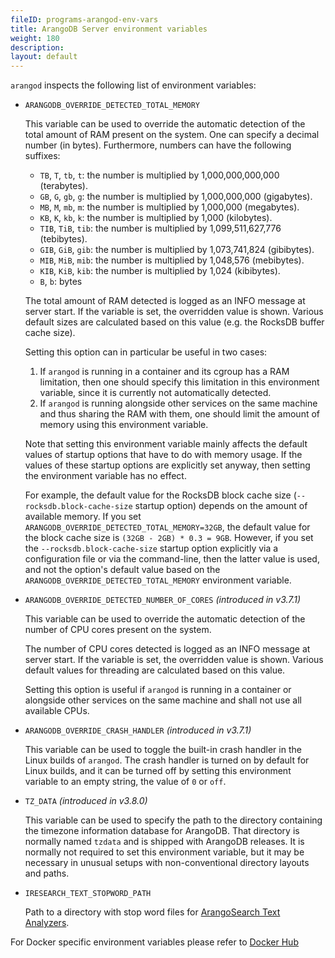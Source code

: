 ```yaml
---
fileID: programs-arangod-env-vars
title: ArangoDB Server environment variables
weight: 180
description: 
layout: default
---
```

`arangod` inspects the following list of environment variables:

 - `ARANGODB_OVERRIDE_DETECTED_TOTAL_MEMORY`
   
   This variable can be used to override the automatic detection of the total
   amount of RAM present on the system. One can specify a decimal number
   (in bytes). Furthermore, numbers can have the following suffixes:

   - `TB`, `T`, `tb`, `t`: the number is multiplied by 1,000,000,000,000 (terabytes).
   - `GB`, `G`, `gb`, `g`: the number is multiplied by 1,000,000,000 (gigabytes).
   - `MB`, `M`, `mb`, `m`: the number is multiplied by 1,000,000 (megabytes).
   - `KB`, `K`, `kb`, `k`: the number is multiplied by 1,000 (kilobytes).
   - `TIB`, `TiB`, `tib`: the number is multiplied by 1,099,511,627,776 (tebibytes).
   - `GIB`, `GiB`, `gib`: the number is multiplied by 1,073,741,824 (gibibytes).
   - `MIB`, `MiB`, `mib`: the number is multiplied by 1,048,576 (mebibytes).
   - `KIB`, `KiB`, `kib`: the number is multiplied by 1,024 (kibibytes).
   - `B`, `b`: bytes

   The total amount of RAM detected is logged as an INFO message at
   server start. If the variable is set, the overridden value is shown.
   Various default sizes are calculated based on this value (e.g. the
   RocksDB buffer cache size).

   Setting this option can in particular be useful in two cases:

   1. If `arangod` is running in a container and its cgroup has a RAM
      limitation, then one should specify this limitation in this
      environment variable, since it is currently not automatically
      detected.
   2. If `arangod` is running alongside other services on the same
      machine and thus sharing the RAM with them, one should limit the
      amount of memory using this environment variable.

   Note that setting this environment variable mainly affects the default 
   values of startup options that have to do with memory usage. 
   If the values of these startup options are explicitly set anyway, then 
   setting the environment variable has no effect.

   For example, the default value for the RocksDB block cache size
   (`--rocksdb.block-cache-size` startup option) depends on the amount of
   available memory. If you set `ARANGODB_OVERRIDE_DETECTED_TOTAL_MEMORY=32GB`,
   the default value for the block cache size is `(32GB - 2GB) * 0.3 = 9GB`.
   However, if you set the `--rocksdb.block-cache-size` startup option explicitly
   via a configuration file or via the command-line, then the latter value is
   used, and not the option's default value based on the
   `ARANGODB_OVERRIDE_DETECTED_TOTAL_MEMORY` environment variable.

 - `ARANGODB_OVERRIDE_DETECTED_NUMBER_OF_CORES` _(introduced in v3.7.1)_
   
   This variable can be used to override the automatic detection of the
   number of CPU cores present on the system. 

   The number of CPU cores detected is logged as an INFO message at
   server start. If the variable is set, the overridden value is shown.
   Various default values for threading are calculated based on this value.

   Setting this option is useful if `arangod` is running in a container
   or alongside other services on the same machine and shall not use
   all available CPUs.
 
 - `ARANGODB_OVERRIDE_CRASH_HANDLER` _(introduced in v3.7.1)_
   
   This variable can be used to toggle the built-in crash handler in the
   Linux builds of `arangod`. The crash handler is turned on by default
   for Linux builds, and it can be turned off by setting this environment
   variable to an empty string, the value of `0` or `off`.

- `TZ_DATA` _(introduced in v3.8.0)_

   This variable can be used to specify the path to the directory containing
   the timezone information database for ArangoDB. That directory is normally
   named `tzdata` and is shipped with ArangoDB releases. It is normally not
   required to set this environment variable, but it may be necessary in
   unusual setups with non-conventional directory layouts and paths.

- `IRESEARCH_TEXT_STOPWORD_PATH`

  Path to a directory with stop word files for
  [ArangoSearch Text Analyzers](../../analyzers/#text).

<!-- ARANGODB_CONFIG_PATH, ICU_DATA, ... (TRI_GETENV, iresearch::getenv) -->

For Docker specific environment variables please refer to
[Docker Hub](https://hub.docker.com/_/arangodb)

